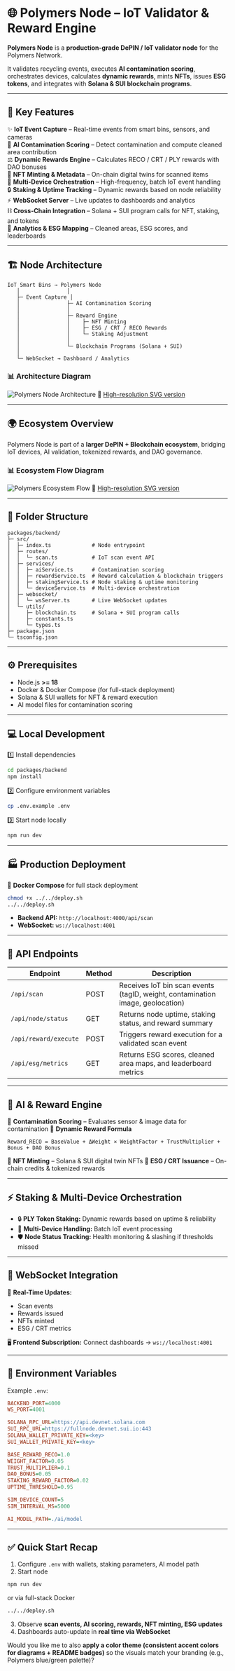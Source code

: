 # 🌐 Polymers Node – IoT Validator & Reward Engine

**Polymers Node** is a **production-grade DePIN / IoT validator node** for the Polymers Network. 

It validates recycling events, executes **AI contamination scoring**, orchestrates devices, calculates **dynamic rewards**, mints **NFTs**, issues **ESG tokens**, and integrates with **Solana & SUI blockchain programs**.

---

## 🚀 Key Features

✨ **IoT Event Capture** – Real-time events from smart bins, sensors, and cameras  
🧠 **AI Contamination Scoring** – Detect contamination and compute cleaned area contribution  
⚖️ **Dynamic Rewards Engine** – Calculates RECO / CRT / PLY rewards with DAO bonuses  
🎨 **NFT Minting & Metadata** – On-chain digital twins for scanned items  
📡 **Multi-Device Orchestration** – High-frequency, batch IoT event handling  
🔒 **Staking & Uptime Tracking** – Dynamic rewards based on node reliability  
⚡ **WebSocket Server** – Live updates to dashboards and analytics  
⛓ **Cross-Chain Integration** – Solana + SUI program calls for NFT, staking, and tokens  
🌱 **Analytics & ESG Mapping** – Cleaned areas, ESG scores, and leaderboards  

---

## 🏗 Node Architecture

```text
IoT Smart Bins → Polymers Node
   │               │
   ├─ Event Capture │
   │               ├─ AI Contamination Scoring
   │               │
   │               ├─ Reward Engine
   │               │    ├─ NFT Minting
   │               │    ├─ ESG / CRT / RECO Rewards
   │               │    └─ Staking Adjustment
   │               │
   │               └─ Blockchain Programs (Solana + SUI)
   │
   └─ WebSocket → Dashboard / Analytics
````

### 📊 Architecture Diagram

![Polymers Node Architecture](./docs/polymers_node_architecture.png)
🔎 [High-resolution SVG version](./docs/polymers_node_architecture.svg)

---

## 🌍 Ecosystem Overview

Polymers Node is part of a **larger DePIN + Blockchain ecosystem**, bridging IoT devices, AI validation, tokenized rewards, and DAO governance.

### 📊 Ecosystem Flow Diagram

![Polymers Ecosystem Flow](./docs/polymers_ecosystem_flow.png)
🔎 [High-resolution SVG version](./docs/polymers_ecosystem_flow.svg)

---

## 📂 Folder Structure

```text
packages/backend/
├─ src/
│  ├─ index.ts             # Node entrypoint
│  ├─ routes/
│  │  └─ scan.ts           # IoT scan event API
│  ├─ services/
│  │  ├─ aiService.ts      # Contamination scoring
│  │  ├─ rewardService.ts  # Reward calculation & blockchain triggers
│  │  ├─ stakingService.ts # Node staking & uptime monitoring
│  │  └─ deviceService.ts  # Multi-device orchestration
│  ├─ websocket/
│  │  └─ wsServer.ts       # Live WebSocket updates
│  └─ utils/
│     ├─ blockchain.ts     # Solana + SUI program calls
│     ├─ constants.ts
│     └─ types.ts
├─ package.json
└─ tsconfig.json
```

---

## ⚙️ Prerequisites

* Node.js **>= 18**
* Docker & Docker Compose (for full-stack deployment)
* Solana & SUI wallets for NFT & reward execution
* AI model files for contamination scoring

---

## 💻 Local Development

1️⃣ Install dependencies

```bash
cd packages/backend
npm install
```

2️⃣ Configure environment variables

```bash
cp .env.example .env
```

3️⃣ Start node locally

```bash
npm run dev
```

---

## 🏭 Production Deployment

🚢 **Docker Compose** for full stack deployment

```bash
chmod +x ../../deploy.sh
../../deploy.sh
```

* **Backend API:** `http://localhost:4000/api/scan`
* **WebSocket:** `ws://localhost:4001`

---

## 🔗 API Endpoints

| Endpoint              | Method | Description                                                                    |
| --------------------- | ------ | ------------------------------------------------------------------------------ |
| `/api/scan`           | POST   | Receives IoT bin scan events (tagID, weight, contamination image, geolocation) |
| `/api/node/status`    | GET    | Returns node uptime, staking status, and reward summary                        |
| `/api/reward/execute` | POST   | Triggers reward execution for a validated scan event                           |
| `/api/esg/metrics`    | GET    | Returns ESG scores, cleaned area maps, and leaderboard metrics                 |

---

## 🧠 AI & Reward Engine

📌 **Contamination Scoring** – Evaluates sensor & image data for contamination
📌 **Dynamic Reward Formula**

```text
Reward_RECO = BaseValue + ΔWeight × WeightFactor + TrustMultiplier + Bonus + DAO Bonus
```

📌 **NFT Minting** – Solana & SUI digital twin NFTs
📌 **ESG / CRT Issuance** – On-chain credits & tokenized rewards

---

## ⚡ Staking & Multi-Device Orchestration

* 🔒 **PLY Token Staking:** Dynamic rewards based on uptime & reliability
* 📡 **Multi-Device Handling:** Batch IoT event processing
* 🛡 **Node Status Tracking:** Health monitoring & slashing if thresholds missed

---

## 📡 WebSocket Integration

📡 **Real-Time Updates:**

* Scan events
* Rewards issued
* NFTs minted
* ESG / CRT metrics

🖥 **Frontend Subscription:**
Connect dashboards → `ws://localhost:4001`

---

## 🌱 Environment Variables

Example `.env`:

```ini
BACKEND_PORT=4000
WS_PORT=4001

SOLANA_RPC_URL=https://api.devnet.solana.com
SUI_RPC_URL=https://fullnode.devnet.sui.io:443
SOLANA_WALLET_PRIVATE_KEY=<key>
SUI_WALLET_PRIVATE_KEY=<key>

BASE_REWARD_RECO=1.0
WEIGHT_FACTOR=0.05
TRUST_MULTIPLIER=0.1
DAO_BONUS=0.05
STAKING_REWARD_FACTOR=0.02
UPTIME_THRESHOLD=0.95

SIM_DEVICE_COUNT=5
SIM_INTERVAL_MS=5000

AI_MODEL_PATH=./ai/model
```

---

## ✅ Quick Start Recap

1. Configure `.env` with wallets, staking parameters, AI model path
2. Start node

```bash
npm run dev
```

or via full-stack Docker

```bash
../../deploy.sh
```

3. Observe **scan events, AI scoring, rewards, NFT minting, ESG updates**
4. Dashboards auto-update in **real time via WebSocket**

Would you like me to also **apply a color theme (consistent accent colors for diagrams + README badges)** so the visuals match your branding (e.g., Polymers blue/green palette)?
```
